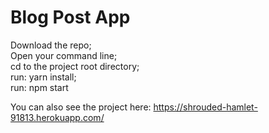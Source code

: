 # Blog Post App

Download the repo;<br/>
Open your command line;<br/>
cd to the project root directory;<br/>
run: yarn install;<br/>
run: npm start

You can also see the project here: https://shrouded-hamlet-91813.herokuapp.com/

